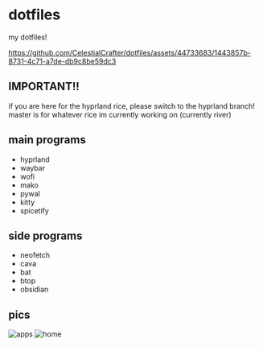# dotfiles
my dotfiles!

https://github.com/CelestialCrafter/dotfiles/assets/44733683/1443857b-8731-4c71-a7de-db9c8be59dc3

## IMPORTANT!!
if you are here for the hyprland rice, please switch to the hyprland branch!<br>
master is for whatever rice im currently working on (currently river)

## main programs
- hyprland
- waybar
- wofi
- mako
- pywal
- kitty
- spicetify

## side programs
- neofetch
- cava
- bat
- btop
- obsidian

## pics
![apps](https://github.com/CelestialCrafter/dotfiles/assets/44733683/b67aab0c-29d5-4f4e-a5c4-7ee4eaf08fca)
![home](https://github.com/CelestialCrafter/dotfiles/assets/44733683/762488bf-39de-4c1c-acbf-15025fd644b5)
